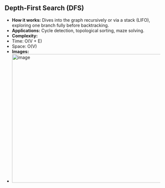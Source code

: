 ## Depth-First Search (DFS)
- **How it works:** Dives into the graph recursively or via a stack (LIFO), exploring one branch fully before backtracking.
- **Applications:** Cycle detection, topological sorting, maze solving.
- **Complexity:**
- Time: O(V + E)
- Space: O(V)
- **Images:**
- <img width="728" height="417" alt="image" src="https://github.com/user-attachments/assets/b5016420-78cc-4b5d-b525-34a3fa103bb2" />




